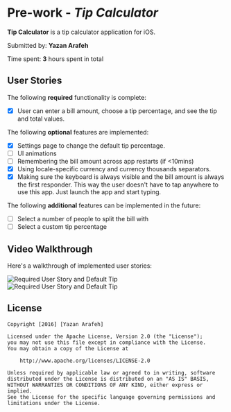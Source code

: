 # Pre-work - *Tip Calculator*

**Tip Calculator** is a tip calculator application for iOS.

Submitted by: **Yazan Arafeh**

Time spent: **3** hours spent in total

## User Stories

The following **required** functionality is complete:

* [X] User can enter a bill amount, choose a tip percentage, and see the tip and total values.

The following **optional** features are implemented:
* [X] Settings page to change the default tip percentage.
* [ ] UI animations
* [ ] Remembering the bill amount across app restarts (if <10mins)
* [X] Using locale-specific currency and currency thousands separators.
* [X] Making sure the keyboard is always visible and the bill amount is always the first responder. This way the user doesn't have to tap anywhere to use this app. Just launch the app and start typing.

The following **additional** features can be implemented in the future:

- [ ] Select a number of people to split the bill with
- [ ] Select a custom tip percentage

## Video Walkthrough 

Here's a walkthrough of implemented user stories:

<img src='http://g.recordit.co/LN11pZDeGu.gif' title='Required User Story and Default Tip' width='' alt='Required User Story and Default Tip' />

<img src='http://g.recordit.co/UZkkQwyeEN.gif' title='Locale-specific currency and thousands separators' width='' alt='Required User Story and Default Tip' />

## License

    Copyright [2016] [Yazan Arafeh]

    Licensed under the Apache License, Version 2.0 (the "License");
    you may not use this file except in compliance with the License.
    You may obtain a copy of the License at

        http://www.apache.org/licenses/LICENSE-2.0

    Unless required by applicable law or agreed to in writing, software
    distributed under the License is distributed on an "AS IS" BASIS,
    WITHOUT WARRANTIES OR CONDITIONS OF ANY KIND, either express or implied.
    See the License for the specific language governing permissions and
    limitations under the License.
